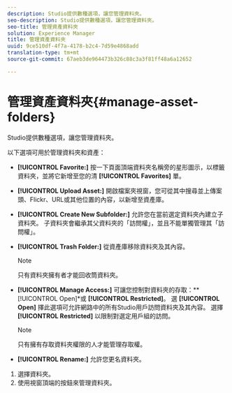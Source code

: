 ```yaml
---
description: Studio提供數種選項，讓您管理資料夾。
seo-description: Studio提供數種選項，讓您管理資料夾。
seo-title: 管理資產資料夾
solution: Experience Manager
title: 管理資產資料夾
uuid: 9ce510df-4f7a-4178-b2c4-7d59e4868add
translation-type: tm+mt
source-git-commit: 67aeb3de964473b326c88c3a3f81ff48a6a12652

---
```



# 管理資產資料夾{#manage-asset-folders}

Studio提供數種選項，讓您管理資料夾。

以下選項可用於管理資料夾和資產：

* **[!UICONTROL Favorite:]** 按一下頁面頂端資料夾名稱旁的星形圖示，以標籤資料夾，並將它新增至您的清 **[!UICONTROL Favorites]** 單。

* **[!UICONTROL Upload Asset:]** 開啟檔案夾視窗，您可從其中搜尋並上傳案頭、Flickr、URL或其他位置的內容，以新增至資產庫。
* **[!UICONTROL Create New Subfolder:]** 允許您在當前選定資料夾內建立子資料夾。 子資料夾會繼承其父資料夾的「訪問權」，並且不能單獨管理其「訪問權」。
* **[!UICONTROL Trash Folder:]** 從資產庫移除資料夾及其內容。

   >[!NOTE]
   >
   >只有資料夾擁有者才能回收筒資料夾。

* **[!UICONTROL Manage Access:]** 可讓您控制對資料夾的存取：** [!UICONTROL Open]*或 **[!UICONTROL Restricted]**。 選 **[!UICONTROL Open]** 擇此選項可允許網路中的所有Studio用戶訪問資料夾及其內容。 選擇 **[!UICONTROL Restricted]** 以限制對選定用戶組的訪問。

   >[!NOTE]
   >
   >只有擁有存取資料夾權限的人才能管理存取權。

* **[!UICONTROL Rename:]** 允許您更名資料夾。

1. 選擇資料夾。
1. 使用視窗頂端的按鈕來管理資料夾。

